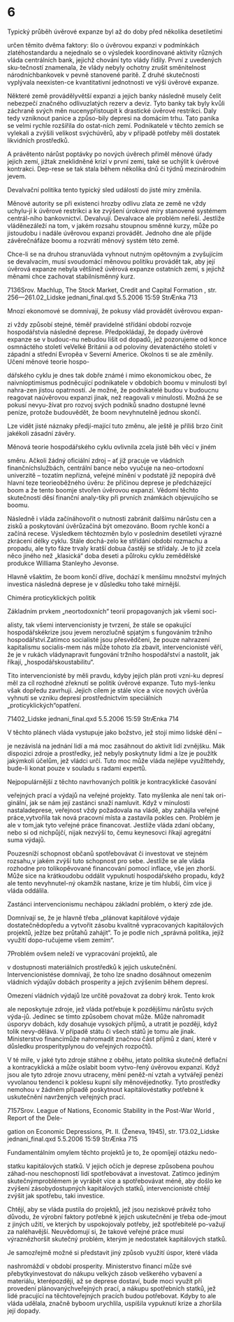# 6

Typický průběh úvěrové expanze byl až do doby před několika desetiletími

určen těmito dvěma faktory: šlo o úvěrovou expanzi v podmínkách zlatéhostandardu a nejednalo se o výsledek koordinované aktivity různých vláda centrálních bank, jejichž chování tyto vlády řídily. První z uvedených sku-tečností znamenala, že vlády nebyly ochotny zrušit směnitelnost národníchbankovek v pevně stanovené paritě. Z druhé skutečnosti vyplývala neexisten-ce kvantitativní jednotnosti ve výši úvěrové expanze.

Některé země provádělyvětší expanzi a jejich banky následně musely čelit nebezpečí značného odlivuzlatých rezerv a deviz. Tyto banky tak byly kvůli záchraně svých měn nucenypřistoupit k drastické úvěrové restrikci. Daly tedy vzniknout panice a způso-bily depresi na domácím trhu. Tato panika se velmi rychle rozšířila do ostat-ních zemí. Podnikatelé v těchto zemích se vylekali a zvýšili velikost svýchúvěrů, aby v případě potřeby měli dostatek likvidních prostředků.

A právětento nárůst poptávky po nových úvěrech přiměl měnové úřady jejich zemí, jižtak zneklidněné krizí v první zemi, také se uchýlit k úvěrové kontrakci. Dep-rese se tak stala během několika dnů či týdnů mezinárodním jevem.

Devalvační politika tento typický sled událostí do jisté míry změnila.

Měnové autority se při existenci hrozby odlivu zlata ze země ne vždy uchylu-jí k úvěrové restrikci a ke zvýšení úrokové míry stanovené systémem centrál-ního bankovnictví. Devalvují. Devalvace ale problém neřeší. Jestliže vláděnezáleží na tom, v jakém rozsahu stoupnou směnné kurzy, může po jistoudobu i nadále úvěrovou expanzi provádět. Jednoho dne ale přijde závěrečnáfáze boomu a rozvrátí měnový systém této země.

Chce-li se na druhou stranuvláda vyhnout nutným opětovným a zvyšujícím se devalvacím, musí svoudomácí měnovou politiku provádět tak, aby její úvěrová expanze nebyla většínež úvěrová expanze ostatních zemí, s jejichž měnami chce zachovat stabilnísměnný kurz.

7136Srov. Machlup, The Stock Market, Credit and Capital Formation , str. 256—261.02_Lidske jednani_final.qxd 5.5.2006 15:59 StrÆnka 713

Mnozí ekonomové se domnívají, že pokusy vlád provádět úvěrovou expan-

zi vždy způsobí stejné, téměř pravidelné střídání období rozvoje hospodářstvía následné deprese. Předpokládají, že dopady úvěrové expanze se v budouc-nu nebudou lišit od dopadů, jež pozorujeme od konce osmnáctého století veVelké Británii a od poloviny devatenáctého století v západní a střední Evropěa v Severní Americe. Okolnos ti se ale změnily. Učení měnové teorie hospo-

dářského cyklu je dnes tak dobře známé i mimo ekonomickou obec, že naivníoptimismus podněcující podnikatele v obdobích boomu v minulosti byl nahra-zen jistou opatrností. Je možné, že podnikatelé budou v budoucnu reagovat naúvěrovou expanzi jinak, než reagovali v minulosti. Možná že se pokusí nevyu-žívat pro rozvoj svých podniků snadno dostupné levné peníze, protože budouvědět, že boom nevyhnutelně jednou skončí.

Lze vidět jisté náznaky předjí-mající tuto změnu, ale ještě je příliš brzo činit jakékoli zásadní závěry.

Měnová teorie hospodářského cyklu ovlivnila zcela jistě běh věcí v jiném

směru. Ačkoli žádný oficiální zdroj – ať již pracuje ve vládních finančníchslužbách, centrální bance nebo vyučuje na neo-ortodoxní univerzitě – tozatím nepřizná, veřejné mínění v podstatě již nepopírá dvě hlavní teze teorieoběžného úvěru: že příčinou deprese je předcházející boom a že tento boomje stvořen úvěrovou expanzí. Vědomí těchto skutečností děsí finanční analy-tiky při prvních známkách objevujícího se boomu.

Následně i vláda začínáhovořit o nutnosti zabránit dalšímu nárůstu cen a zisků a poskytování úvěrůzačíná být omezováno. Boom rychle končí a začíná recese. Výsledkem těchtozměn bylo v posledním desetiletí výrazné zkrácení délky cyklu. Stále dochá-zelo ke střídání období rozmachu a propadu, ale tyto fáze trvaly kratší dobua častěji se střídaly. Je to již zcela něco jiného než „klasická“ doba deseti a půlroku cyklu zemědělské produkce Williama Stanleyho Jevonse.

Hlavně všaktím, že boom končí dříve, dochází k menšímu množství mylných investica následná deprese je v důsledku toho také mírnější.

Chiméra proticyklických politik

Základním prvkem „neortodoxních“ teorií propagovaných jak všemi soci-

alisty, tak všemi intervencionisty je tvrzení, že stále se opakující hospodářskékrize jsou jevem nerozlučně spjatým s fungováním tržního hospodářství.Zatímco socialisté jsou přesvědčeni, že pouze nahrazení kapitalismu socialis-mem nás může tohoto zla zbavit, intervencionisté věří, že je v rukách vládynapravit fungování tržního hospodářství a nastolit, jak říkají, „hospodářskoustabilitu“.

Tito intervencionisté by měli pravdu, kdyby jejich plán proti vzni-ku depresí měl za cíl rozhodné zřeknutí se politik úvěrové expanze. Tuto myš-lenku však dopředu zavrhují. Jejich cílem je stále více a více nových úvěrůa vyhnutí se vzniku depresí prostřednictvím speciálních „proticyklických“opatření.

71402_Lidske jednani_final.qxd 5.5.2006 15:59 StrÆnka 714

V těchto plánech vláda vystupuje jako božstvo, jež stojí mimo lidské dění –

je nezávislá na jednání lidí a má moc zasáhnout do aktivit lidí zvnějšku. Mák dispozici zdroje a prostředky, jež nebyly poskytnuty lidmi a lze je použítk jakýmkoli účelům, jež vládci určí. Tuto moc může vláda nejlépe využíttehdy, bude-li konat pouze v souladu s radami expertů.

Nejpopulárnější z těchto navrhovaných politik je kontracyklické časování

veřejných prací a výdajů na veřejné projekty. Tato myšlenka ale není tak ori-ginální, jak se nám její zastánci snaží namluvit. Když v minulosti nastaladeprese, veřejnost vždy požadovala na vládě, aby zahájila veřejné práce,vytvořila tak nová pracovní místa a zastavila pokles cen. Problém je ale v tom,jak tyto veřejné práce financovat. Jestliže vláda zdaní občany, nebo si od nichpůjčí, nijak nezvýší to, čemu keynesovci říkají agregátní suma výdajů.

Pouzesníží schopnost občanů spotřebovávat či investovat ve stejném rozsahu,v jakém zvýší tuto schopnost pro sebe. Jestliže se ale vláda rozhodne pro tolikopěvované financování pomocí inflace, vše jen zhorší. Může sice na krátkoudobu oddálit vypuknutí hospodářského propadu, když ale tento nevyhnutel-ný okamžik nastane, krize je tím hlubší, čím více ji vláda oddálila.

Zastánci intervencionismu nechápou základní problém, o který zde jde.

Domnívají se, že je hlavně třeba „plánovat kapitálové výdaje dostatečnědopředu a vytvořit zásobu kvalitně vypracovaných kapitálových projektů, ježlze bez průtahů zahájit“. To je podle nich „správná politika, jejíž využití dopo-ručujeme všem zemím“.

7Problém ovšem neleží ve vypracování projektů, ale

v dostupnosti materiálních prostředků k jejich uskutečnění. Intervencionistése domnívají, že toho lze snadno dosáhnout omezením vládních výdajův dobách prosperity a jejich zvýšením během depresí.

Omezení vládních výdajů lze určitě považovat za dobrý krok. Tento krok

ale neposkytuje zdroje, jež vláda potřebuje k pozdějšímu nárůstu svých výda-jů. Jedinec se tímto způsobem chovat může. Může nahromadit úsporyv dobách, kdy dosahuje vysokých příjmů, a utratit je později, když tolik nevy-dělává. V případě státu či všech států je tomu ale jinak. Ministerstvo financímůže nahromadit značnou část příjmů z daní, které v důsledku prosperityplynou do veřejných rozpočtů.

V té míře, v jaké tyto zdroje stáhne z oběhu, jetato politika skutečně deflační a kontracyklická a může oslabit boom vytvo-řený úvěrovou expanzí. Když jsou ale tyto zdroje znovu utraceny, mění peněž-ní vztah a vytvářejí penězi vyvolanou tendenci k poklesu kupní síly měnovéjednotky. Tyto prostředky nemohou v žádném případě poskytnout kapitálovéstatky potřebné k uskutečnění navržených veřejných prací.

7157Srov. League of Nations, Economic Stability in the Post-War World , Report of the Dele-

gation on Economic Depressions, Pt. II. (Ženeva, 1945), str. 173.02_Lidske jednani_final.qxd 5.5.2006 15:59 StrÆnka 715

Fundamentálním omylem těchto projektů je to, že opomíjejí otázku nedo-

statku kapitálových statků. V jejich očích je deprese způsobena pouhou záhad-nou neschopností lidí spotřebovávat a investovat. Zatímco jediným skutečnýmproblémem je vyrábět více a spotřebovávat méně, aby došlo ke zvýšení zásobydostupných kapitálových statků, intervencionisté chtějí zvýšit jak spotřebu, taki investice.

Chtějí, aby se vláda pustila do projektů, jež jsou neziskové právěz toho důvodu, že výrobní faktory potřebné k jejich uskutečnění je třeba ode-jmout z jiných užití, ve kterých by uspokojovaly potřeby, jež spotřebitelé po-važují za naléhavější. Neuvědomují si, že takové veřejné práce musí výraznězhoršit skutečný problém, kterým je nedostatek kapitálových statků.

Je samozřejmě možné si představit jiný způsob využití úspor, které vláda

nashromáždí v období prosperity. Ministerstvo financí může své přebytkyinvestovat do nákupu velkých zásob veškerého vybavení a materiálu, kterépozději, až se deprese dostaví, bude moci využít při provedení plánovanýchveřejných prací, a nákupu spotřebních statků, jež lidé pracující na těchtoveřejných pracích budou potřebovat. Kdyby to ale vláda udělala, značně byboom urychlila, uspíšila vypuknutí krize a zhoršila její dopady.

